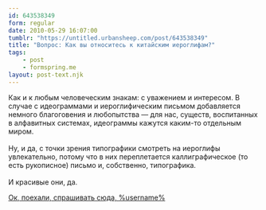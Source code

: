 ```yaml
---
id: 643538349
form: regular
date: 2010-05-29 16:07:00
tumblr: "https://untitled.urbansheep.com/post/643538349"
title: "Вопрос: Как вы относитесь к китайским иероглифам?"
tags:
    - post
    - formspring.me
layout: post-text.njk
---
```


<p class="formspringmeAnswer">Как и к любым человеческим знакам: с уважением и интересом. В случае с идеограммами и иероглифическим письмом добавляется немного благоговения и любопытства — для нас, существ, воспитанных в алфавитных системах, идеограммы кажутся каким-то отдельным миром.<br/><br/>
Ну, и да, с точки зрения типографики смотреть на иероглифы увлекательно, потому что в них переплетается каллиграфическое (то есть рукописное) письмо и, собственно, типографика.<br/><br/>
И красивые они, да.</p>

<p class="formspringmeFooter">
    <a href="http://formspring.me/urbansheep">Ок, поехали, спрашивать сюда, %username%</a>
</p>

